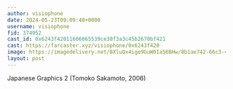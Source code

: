 ```yaml
---
author: visiophone
date: 2024-05-23T09:09:48+0000
username: visiophone
fid: 374952
cast_id: 0x6243f42011606065539ce30f3a3c45b2670bf421
cast: https://farcaster.xyz/visiophone/0x6243f420
image: https://imagedelivery.net/BXluQx4ige9GuW0Ia56BHw/8b1ae742-66c3-4289-7b9a-1cc5642ad900/original
layout: post
---
```


Japanese Graphics 2
(Tomoko Sakamoto, 2006)

<img src='https://imagedelivery.net/BXluQx4ige9GuW0Ia56BHw/8b1ae742-66c3-4289-7b9a-1cc5642ad900/original' alt='' referrerpolicy='no-referrer'/>
<img src='https://imagedelivery.net/BXluQx4ige9GuW0Ia56BHw/0155abd4-eaed-4e4c-7828-b5e0e1374200/original' alt='' referrerpolicy='no-referrer'/>
